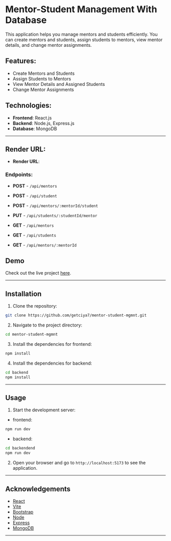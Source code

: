 # Mentor-Student Management With Database

This application helps you manage mentors and students efficiently. You can create mentors and students, assign students to mentors, view mentor details, and change mentor assignments.

## Features:

- Create Mentors and Students
- Assign Students to Mentors
- View Mentor Details and Assigned Students
- Change Mentor Assignments

## Technologies:

- **Frontend**: React.js
- **Backend**: Node.js, Express.js
- **Database**: MongoDB

---

## Render URL:

- **Render URL**:

### Endpoints:

- **POST** - `/api/mentors`

- **POST** - `/api/student`
- **POST** - `/api/mentors/:mentorId/student`
- **PUT** - `/api/students/:studentId/mentor`
- **GET** - `/api/mentors`
- **GET** - `/api/students`
- **GET** - `/api/mentors/:mentorId`

## Demo

Check out the live project [here](https://getciya7-mentor-student-mgmnt.netlify.app/).

---

## Installation

1. Clone the repository:

```bash
git clone https://github.com/getciya7/mentor-student-mgmnt.git
```

2. Navigate to the project directory:

```bash
cd mentor-student-mgmnt
```

3. Install the dependencies for frontend:

```bash
npm install
```

4. Install the dependencies for backend:

```bash
cd backend
npm install
```

---

## Usage

1. Start the development server:

- frontend:

```bash
npm run dev
```

- backend:

```bash
cd backendend
npm run dev
```

2. Open your browser and go to `http://localhost:5173` to see the application.

---

## Acknowledgements

- [React](https://reactjs.org/)
- [Vite](https://vitejs.dev)
- [Bootstrap](https://getbootstrap.com/)
- [Node](https://nodejs.org/en)
- [Express](https://expressjs.com/)
- [MongoDB](https://www.mongodb.com/products/platform/atlas-database)

---
